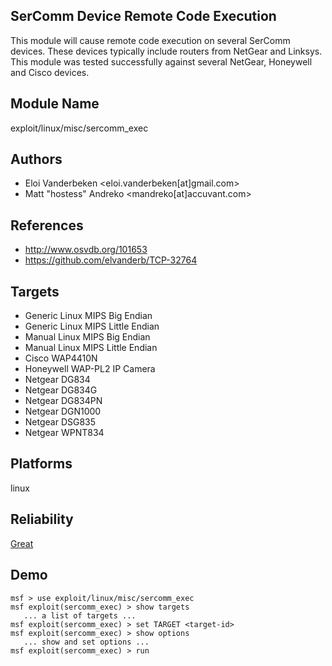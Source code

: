 ## SerComm Device Remote Code Execution

This module will cause remote code execution on several 
SerComm devices. These devices typically include routers 
from NetGear and Linksys. This module was tested 
successfully against several NetGear, Honeywell and Cisco 
devices.


## Module Name
exploit/linux/misc/sercomm_exec

## Authors
* Eloi Vanderbeken <eloi.vanderbeken[at]gmail.com>
* Matt "hostess" Andreko <mandreko[at]accuvant.com>


## References
* http://www.osvdb.org/101653
* https://github.com/elvanderb/TCP-32764



## Targets
* Generic Linux MIPS Big Endian
* Generic Linux MIPS Little Endian
* Manual Linux MIPS Big Endian
* Manual Linux MIPS Little Endian
* Cisco WAP4410N
* Honeywell WAP-PL2 IP Camera
* Netgear DG834
* Netgear DG834G
* Netgear DG834PN
* Netgear DGN1000
* Netgear DSG835
* Netgear WPNT834


## Platforms
linux

## Reliability
[Great](https://github.com/rapid7/metasploit-framework/wiki/Exploit-Ranking)

## Demo

```
msf > use exploit/linux/misc/sercomm_exec
msf exploit(sercomm_exec) > show targets
   ... a list of targets ...
msf exploit(sercomm_exec) > set TARGET <target-id>
msf exploit(sercomm_exec) > show options
   ... show and set options ...
msf exploit(sercomm_exec) > run
```
    
    